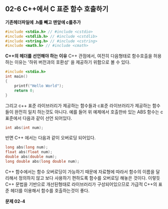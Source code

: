 02-6 C++에서 C 표준 함수 호출하기
---

**기존헤더파일에 .h를 빼고 맨앞에 c를추가**
``` C
#include <stdio.h> // #include <cstdio>
#include <stdlib.h> // #include <cstdlib>
#include <string.h> // #include <cstring>
#include <math.h> // #include <cmath>
```

**C++의 헤더를 선언해야 하는 이유**
C++ 관점에서, 여전히 다음형태로 함수호출을 허용하는 이유는 '하위 버전과의 호환성' 을 제공하기 위함으로 볼 수 있다.
``` C++
#include <stdio.h>
int main()
{
    printf("Hello World");
    return 0;
}
```

그리고 c++ 표준 라이브러리가 제공하는 함수들과 c표준 라이브러리가 제공하는 함수들이 완전히 일치 하는것도 아니다. 예를 들어 위 예제에서 호출한바 있는 ABS 함수는 c 표준에서 다음과 같이 선언 되어있다.
``` c
int abs(int num);
```

반면 C++ 에서는 다음과 같이 오버로딩 되어있다.
``` C++
long abs(long num);
float abs(float num);
double abs(double num);
long double abs(long double num);
```
C++ 함수에서는 함수 오버로딩이 가능하기 때문에 자료형에 따라서 함수의 이름을 달리해서 정의하지 않고 보다 사용하기 편하도록 함수를 오버로딩 해놓은 것이다. 이렇듯 C++ 문법을 기반으로 개선된형태로 라이브러리가 구성되어있으므로 가급적 C++의 표준 헤더를 이용해서 함수를 호출하는것이 좋다.

**문제 02-4**